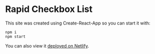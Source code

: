 # Rapid Checkbox List

This site was created using Create-React-App so you can start it with:

```shell
npm i
npm start
```

You can also view it [deployed on Netlify](https://cerulean-mooncake-cf81d5.netlify.app/).